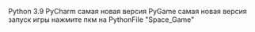 Python 3.9
PyCharm самая новая версия
PyGame самая новая версия
запуск игры нажмите пкм на PythonFile "Space_Game"
